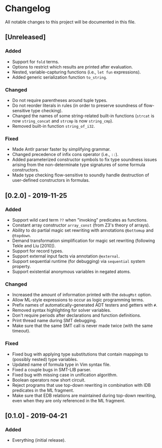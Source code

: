 # Changelog
All notable changes to this project will be documented in this file.

## [Unreleased]
### Added
- Support for `fold` terms.
- Options to restrict which results are printed after evaluation. 
- Nested, variable-capturing functions (i.e., `let fun` expressions).
- Added generic serialization function `to_string`.

### Changed
- Do not require parentheses around tuple types.
- Do not reorder literals in rules (in order to preserve soundness of
  flow-sensitive type checking).
- Changed the names of some string-related built-in functions (`strcat` is now
  `string_concat` and `strcmp` is now `string_cmp`).
- Removed built-in function `string_of_i32`.

### Fixed
- Made Antlr parser faster by simplifying grammar.
- Changed precedence of infix cons operator (i.e., `::`).
- Added parameterized constructor symbols to fix type soundness issues arising
  from the non-determinate type signatures of some formula constructors.
- Made type checking flow-sensitive to soundly handle destruction of
  user-defined constructors in formulas. 

## [0.2.0] - 2019-11-25
### Added
- Support wild card term `??` when "invoking" predicates as functions.
- Constant array constructor `array_const` (from Z3's theory of arrays).
- Ability to do partial magic set rewriting with annotations `@bottomup` and
  `@topdown`.
- Demand transformation simplification for magic set rewriting (following Tekle
  and Liu [2010]).
- Support for record types. 
- Support external input facts via annotation `@external`.
- Support sequential runtime (for debugging) via `sequential` system property.
- Support existential anonymous variables in negated atoms.

### Changed
- Increased the amount of information printed with the `debugMst` option.
- Allow ML-style expressions to occur as logic programming terms.
- Prefix names of automatically-generated ADT testers and getters with `#`.
- Removed syntax highlighting for solver variables.
- Don't require periods after declarations and function definitions.
- Print thread name during SMT debugging.
- Make sure that the same SMT call is never made twice (with the same timeout).

### Fixed
- Fixed bug with applying type substitutions that contain mappings to (possibly
  nested) type variables.
- Updated name of formula type in Vim syntax file.
- Fixed a couple bugs in SMT-LIB parser.
- Fixed bug with missing case in unification algorithm.
- Boolean operators now short circuit.
- Reject programs that use top-down rewriting in combination with IDB
  predicates in the ML fragment.
- Make sure that EDB relations are maintained during top-down rewriting, even
  when they are only referenced in the ML fragment.

## [0.1.0] - 2019-04-21
### Added
- Everything (initial release).
